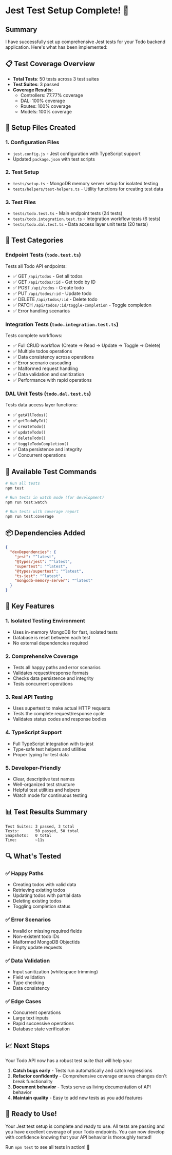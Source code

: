 # Jest Test Setup Complete! 🎉

## Summary

I have successfully set up comprehensive Jest tests for your Todo backend application. Here's what has been implemented:

## 📋 Test Coverage Overview

- **Total Tests**: 50 tests across 3 test suites
- **Test Suites**: 3 passed
- **Coverage Results**:
  - Controllers: 77.77% coverage
  - DAL: 100% coverage  
  - Routes: 100% coverage
  - Models: 100% coverage

## 🔧 Setup Files Created

### 1. Configuration Files
- `jest.config.js` - Jest configuration with TypeScript support
- Updated `package.json` with test scripts

### 2. Test Setup
- `tests/setup.ts` - MongoDB memory server setup for isolated testing
- `tests/helpers/test-helpers.ts` - Utility functions for creating test data

### 3. Test Files
- `tests/todo.test.ts` - Main endpoint tests (24 tests)
- `tests/todo.integration.test.ts` - Integration workflow tests (6 tests)  
- `tests/todo.dal.test.ts` - Data access layer unit tests (20 tests)

## 🧪 Test Categories

### Endpoint Tests (`todo.test.ts`)
Tests all Todo API endpoints:
- ✅ GET `/api/todos` - Get all todos
- ✅ GET `/api/todos/:id` - Get todo by ID
- ✅ POST `/api/todos` - Create todo
- ✅ PUT `/api/todos/:id` - Update todo
- ✅ DELETE `/api/todos/:id` - Delete todo
- ✅ PATCH `/api/todos/:id/toggle-completion` - Toggle completion
- ✅ Error handling scenarios

### Integration Tests (`todo.integration.test.ts`)
Tests complete workflows:
- ✅ Full CRUD workflow (Create → Read → Update → Toggle → Delete)
- ✅ Multiple todos operations
- ✅ Data consistency across operations
- ✅ Error scenario cascading
- ✅ Malformed request handling
- ✅ Data validation and sanitization
- ✅ Performance with rapid operations

### DAL Unit Tests (`todo.dal.test.ts`)
Tests data access layer functions:
- ✅ `getAllTodos()`
- ✅ `getTodoById()`
- ✅ `createTodo()`
- ✅ `updateTodo()`
- ✅ `deleteTodo()`
- ✅ `toggleTodoCompletion()`
- ✅ Data persistence and integrity
- ✅ Concurrent operations

## 🚀 Available Test Commands

```bash
# Run all tests
npm test

# Run tests in watch mode (for development)
npm run test:watch

# Run tests with coverage report
npm run test:coverage
```

## 📦 Dependencies Added

```json
{
  "devDependencies": {
    "jest": "^latest",
    "@types/jest": "^latest",
    "supertest": "^latest",
    "@types/supertest": "^latest",
    "ts-jest": "^latest",
    "mongodb-memory-server": "^latest"
  }
}
```

## 🎯 Key Features

### 1. **Isolated Testing Environment**
- Uses in-memory MongoDB for fast, isolated tests
- Database is reset between each test
- No external dependencies required

### 2. **Comprehensive Coverage**
- Tests all happy paths and error scenarios
- Validates request/response formats
- Checks data persistence and integrity
- Tests concurrent operations

### 3. **Real API Testing**
- Uses supertest to make actual HTTP requests
- Tests the complete request/response cycle
- Validates status codes and response bodies

### 4. **TypeScript Support**
- Full TypeScript integration with ts-jest
- Type-safe test helpers and utilities
- Proper typing for test data

### 5. **Developer-Friendly**
- Clear, descriptive test names
- Well-organized test structure
- Helpful test utilities and helpers
- Watch mode for continuous testing

## 📊 Test Results Summary

```
Test Suites: 3 passed, 3 total
Tests:       50 passed, 50 total
Snapshots:   0 total
Time:        ~11s
```

## 🔍 What's Tested

### ✅ Happy Paths
- Creating todos with valid data
- Retrieving existing todos
- Updating todos with partial data
- Deleting existing todos
- Toggling completion status

### ✅ Error Scenarios
- Invalid or missing required fields
- Non-existent todo IDs
- Malformed MongoDB ObjectIds
- Empty update requests

### ✅ Data Validation
- Input sanitization (whitespace trimming)
- Field validation
- Type checking
- Data consistency

### ✅ Edge Cases
- Concurrent operations
- Large text inputs
- Rapid successive operations
- Database state verification

## 📈 Next Steps

Your Todo API now has a robust test suite that will help you:

1. **Catch bugs early** - Tests run automatically and catch regressions
2. **Refactor confidently** - Comprehensive coverage ensures changes don't break functionality  
3. **Document behavior** - Tests serve as living documentation of API behavior
4. **Maintain quality** - Easy to add new tests as you add features

## 🎉 Ready to Use!

Your Jest test setup is complete and ready to use. All tests are passing and you have excellent coverage of your Todo endpoints. You can now develop with confidence knowing that your API behavior is thoroughly tested!

Run `npm test` to see all tests in action! 🚀
